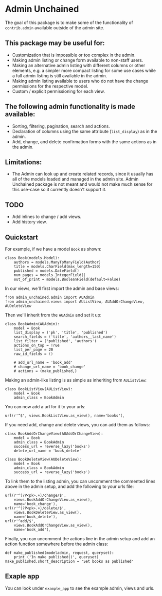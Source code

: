 
Admin Unchained
===

The goal of this package is to make some of the functionality of `contrib.admin` available
outside of the admin site.

This package may be useful for:
---

 - Customization that is impossible or too complex in the admin.
 - Making admin listing or change form available to non-staff users.
 - Making an alternative admin listing with different columns or other elements, e.g. a
   simpler more compact listing for some use cases while a full admin listing is still
   available in the admin.
 - Making admin listing available to users who do not have the change permissions for
   the respective model.
 - Custom / explicit permissioning for each view.

The following admin functionality is made available:
---

 - Sorting, filtering, pagination, search and actions.
 - Declaration of columns using the same attribute (`list_display`) as in the admin.
 - Add, change, and delete confirmation forms with the same actions as in the admin.

Limitations:
---

 - The Admin can look up and create related records, since it usually has all of the models
   loaded and managed in the admin site. Admin Unchained package is not meant and would not
   make much sense for this use-case so it currently doesn't support it.

TODO
---
 - Add inlines to change / add views.
 - Add history view.

Quickstart
---

For example, if we have a model `Book` as shown:

    class Book(models.Model):
        authors = models.ManyToManyField(Author)
        title = models.CharField(max_length=150)
        published = models.DateField()
        num_pages = models.IntegerField()
        out_of_print = models.BooleanField(default=False)

In our views, we'll first import the admin and base views:

    from admin_unchained.admin import AUAdmin
    from admin_unchained.views import AUListView, AUAddOrChangeView, AUDeleteView

Then we'll inherit from the `AUAdmin` and set it up:

    class BookAdmin(AUAdmin):
        model = Book
        list_display = ('pk', 'title', 'published')
        search_fields = ('title', 'authors__last_name')
        list_filter = ('published', 'authors')
        actions_on_top = True
        list_per_page = 20
        raw_id_fields = ()

        # add_url_name = 'book_add'
        # change_url_name = 'book_change'
        # actions = (make_published,)

Making an admin-like listing is as simple as inheriting from `AUListView`:

    class BookListView(AUListView):
        model = Book
        admin_class = BookAdmin

You can now add a url for it to your urls:

    url(r'^$', views.BookListView.as_view(), name='books'),

If you need add, change and delete views, you can add them as follows:

    class BookAddOrChangeView(AUAddOrChangeView):
        model = Book
        admin_class = BookAdmin
        success_url = reverse_lazy('books')
        delete_url_name = 'book_delete'

    class BookDeleteView(AUDeleteView):
        model = Book
        admin_class = BookAdmin
        success_url = reverse_lazy('books')

To link them to the listing admin, you can uncomment the commented lines above in the admin
setup, and add the following to your urls file:

    url(r'^(?P<pk>.+)/change/$',
        views.BookAddOrChangeView.as_view(),
        name='book_change'),
    url(r'^(?P<pk>.+)/delete/$',
        views.BookDeleteView.as_view(),
        name='book_delete'),
    url(r'^add/$',
        views.BookAddOrChangeView.as_view(),
        name='book_add'),

Finally, you can uncomment the actions line in the admin setup and add an action function
somewhere before the admin class:

    def make_published(modeladmin, request, queryset):
        print ('In make_published()', queryset)
    make_published.short_description = 'Set books as published'

Exaple app
---
You can look under `example_app` to see the example admin, views and urls.
